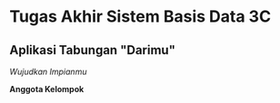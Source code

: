# Tugas Akhir Sistem Basis Data 3C
## Aplikasi Tabungan "Darimu"
 _Wujudkan Impianmu_

**Anggota Kelompok**
